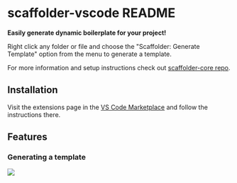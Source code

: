 # scaffolder-vscode README

**Easily generate dynamic boilerplate for your project!**

Right click any folder or file and choose the "Scaffolder: Generate Template" option from the menu to generate a template.

For more information and setup instructions check out [scaffolder-core repo](https://github.com/galElmalah/scaffolder).

## Installation
Visit the extensions page in the [VS Code Marketplace](https://marketplace.visualstudio.com/items?itemName=ctf-vscode.scaffolder-vscode) and follow the instructions there.


## Features

### Generating a template

![](images/scaffolder-vscode-example.gif)
